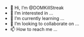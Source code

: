 - 👋 Hi, I’m @DOMKillStreak
- 👀 I’m interested in ...
- 🌱 I’m currently learning ...
- 💞️ I’m looking to collaborate on ...
- 📫 How to reach me ...

<!---
DOMKillStreak/DOMKillStreak is a ✨ special ✨ repository because its `README.md` (this file) appears on your GitHub profile.
You can click the Preview link to take a look at your changes.
--->
